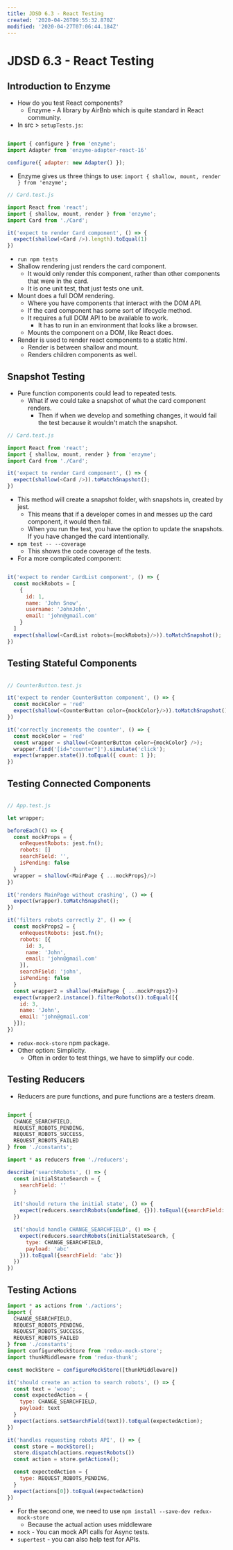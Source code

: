 ```yaml
---
title: JDSD 6.3 - React Testing
created: '2020-04-26T09:55:32.870Z'
modified: '2020-04-27T07:06:44.184Z'
---
```


# JDSD 6.3 - React Testing

## Introduction to Enzyme

* How do you test React components?
  * Enzyme - A library by AirBnb which is quite standard in React community.
* In src > `setupTests.js`:

```javascript

import { configure } from 'enzyme';
import Adapter from 'enzyme-adapter-react-16'

configure({ adapter: new Adapter() });

```
* Enzyme gives us three things to use: `import { shallow, mount, render } from 'enzyme';`

```javascript
// Card.test.js

import React from 'react';
import { shallow, mount, render } from 'enzyme';
import Card from './Card';

it('expect to render Card component', () => {
  expect(shallow(<Card />).length).toEqual(1)
})
```
* `run npm tests`
* Shallow rendering just renders the card component.
  * It would only render this component, rather than other components that were in the card.
  * It is one unit test, that just tests one unit.
* Mount does a full DOM rendering.
  * Where you have components that interact with the DOM API.
  * If the card component has some sort of lifecycle method.
  * It requires a full DOM API to be available to work.
    * It has to run in an environment that looks like a browser.
  * Mounts the component on a DOM, like React does.
* Render is used to render react components to a static html.
  * Render is between shallow and mount.
  * Renders children components as well.

## Snapshot Testing

* Pure function components could lead to repeated tests.
  * What if we could take a snapshot of what the card component renders.
    * Then if when we develop and something changes, it would fail the test because it wouldn't match the snapshot.

```javascript
// Card.test.js

import React from 'react';
import { shallow, mount, render } from 'enzyme';
import Card from './Card';

it('expect to render Card component', () => {
  expect(shallow(<Card />)).toMatchSnapshot();
})
```
* This method will create a snapshot folder, with snapshots in, created by jest.
  * This means that if a developer comes in and messes up the card component, it would then fail.
  * When you run the test, you have the option to update the snapshots. If you have changed the card intentionally.
* `npm test -- --coverage`
  * This shows the code coverage of the tests.
* For a more complicated component:

```javascript

it('expect to render CardList component', () => {
  const mockRobots = [
    {
      id: 1,
      name: 'John Snow',
      username: 'JohnJohn',
      email: 'john@gmail.com'
    }
  ]
  expect(shallow(<CardList robots={mockRobots}/>)).toMatchSnapshot();
})

```

## Testing Stateful Components

```javascript

// CounterButton.test.js

it('expect to render CounterButton component', () => {
  const mockColor = 'red'
  expect(shallow(<CounterButton color={mockColor}/>)).toMatchSnapshot();
})

it('correctly increments the counter', () => {
  const mockColor = 'red'
  const wrapper = shallow(<CounterButton color={mockColor} />);
  wrapper.find('[id="counter"]').simulate('click');
  expect(wrapper.state()).toEqual({ count: 1 });
})

```

## Testing Connected Components

```javascript

// App.test.js

let wrapper;

beforeEach(() => {
  const mockProps = {
    onRequestRobots: jest.fn();
    robots: []
    searchField: '',
    isPending: false
  }
  wrapper = shallow(<MainPage { ...mockProps}/>)
})

it('renders MainPage without crashing', () => {
  expect(wrapper).toMatchSnapshot();
})

it('filters robots correctly 2', () => {
  const mockProps2 = {
    onRequestRobots: jest.fn();
    robots: [{
      id: 3,
      name: 'John',
      email: 'john@gmail.com'
    }],
    searchField: 'john',
    isPending: false
  }
  const wrapper2 = shallow(<MainPage { ...mockProps2}>)
  expect(wrapper2.instance().filterRobots()).toEqual([{
    id: 3,
    name: 'John',
    email: 'john@gmail.com'
  }]);
})

```
* `redux-mock-store` npm package.
* Other option: Simplicity.
  * Often in order to test things, we have to simplify our code.


## Testing Reducers

* Reducers are pure functions, and pure functions are a testers dream.

```javascript

import {
  CHANGE_SEARCHFIELD,
  REQUEST_ROBOTS_PENDING,
  REQUEST_ROBOTS_SUCCESS,
  REQUEST_ROBOTS_FAILED
} from './constants';

import * as reducers from './reducers';

describe('searchRobots', () => {
  const initialStateSearch = {
    searchField: ''
  }

  it('should return the initial state', () => {
    expect(reducers.searchRobots(undefined, {})).toEqual({searchField: ''})
  })

  it('should handle CHANGE_SEARCHFIELD', () => {
    expect(reducers.searchRobots(initialStateSearch, {
      type: CHANGE_SEARCHFIELD,
      payload: 'abc'
    })).toEqual({searchField: 'abc'})
  })
})

```

## Testing Actions

```javascript
import * as actions from './actions';
import {
  CHANGE_SEARCHFIELD,
  REQUEST_ROBOTS_PENDING,
  REQUEST_ROBOTS_SUCCESS,
  REQUEST_ROBOTS_FAILED
} from './constants';
import configureMockStore from 'redux-mock-store';
import thunkMiddleware from 'redux-thunk';

const mockStore = configureMockStore([thunkMiddleware])

it('should create an action to search robots', () => {
  const text = 'wooo';
  const expectedAction = {
    type: CHANGE_SEARCHFIELD,
    payload: text
  }
  expect(actions.setSearchField(text)).toEqual(expectedAction);
})

it('handles requesting robots API', () => {
  const store = mockStore();
  store.dispatch(actions.requestRobots())
  const action = store.getActions();

  const expectedAction = {
    type: REQUEST_ROBOTS_PENDING,
  }
  expect(actions[0]).toEqual(expectedAction)
})

```
* For the second one, we need to use `npm install --save-dev redux-mock-store`
  * Because the actual action uses middleware
* `nock` - You can mock API calls for Async tests.
* `supertest` - you can also help test for APIs.

